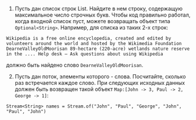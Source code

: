 1. Пусть дан список строк List<String>. Найдите в нем строку, 
содержащую максимальное число строчных букв. Чтобы код правильно работал, 
когда входной список пуст, можете возвращать объект типа `Optional<String>`.
Например, для списка из таких 2-х строк:
```
Wikipedia is a free online encyclopedia, created and edited by volunteers around the world and hosted by the Wikimedia Foundation
DearneValleyOldMoorisan 89-hectare (220-acre) wetlands nature reserve in the .... Help desk – Ask questions about using Wikipedia
```
должно быть найдено слово `DearneValleyOldMoorisan`.

2. Пусть дан поток, элементы которого - слова. Посчитайте, сколько раз 
встречается каждое слово. 
При следующих исходных данных должен быть возвращен такой объект 
`Мар:[John -> 3, Paul -> 2, George -> 1]`:
```
Stream<String> names = Stream.of("John", "Paul", "George", "John", "Paul", "John")
```